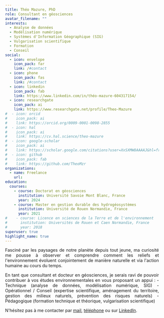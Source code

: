 ```yaml
---
title: Théo Mazure, PhD
role: Consultant en géosciences
avatar_filename: ""
interests:
  - Analyse de données
  - Modélisation numérique
  - Systèmes d'Information Géographique (SIG)
  - Vulgarisation scientifique
  - Formation
  - Conseil
social:
  - icon: envelope
    icon_pack: far
    link: /#contact
  - icon: phone
    icon_pack: fas
    link: /#contact
  - icon: linkedin
    icon_pack: fab
    link: https://www.linkedin.com/in/théo-mazure-604317154/
  - icon: researchgate
    icon_pack: ai
    link: https://www.researchgate.net/profile/Theo-Mazure
#  - icon: orcid
#    icon_pack: ai
#    link: https://orcid.org/0009-0001-0098-2855
#  - icon: hal
#    icon_pack: ai
#    link: https://cv.hal.science/theo-mazure
#  - icon: google-scholar
#    icon_pack: ai
#    link: https://scholar.google.com/citations?user=XxSXMW8AAAAJ&hl=fr
#  - icon: github
#    icon_pack: fab
#    link: https://github.com/TheoMzr
organizations:
  - name: Freelance
    url:
education:
  courses:
    - course: Doctorat en géosciences
      institution: Université Savoie Mont Blanc, France
      year: 2024
    - course: Master en gestion durable des hydrogéosystèmes
      institution: Université de Rouen Normandie, France
      year: 2021
#    - course: Licence en sciences de la Terre et de l'environnement
#      institution: Universités de Rouen et Caen Normandie, France
#      year: 2018
superuser: true
highlight_name: true
---
```

<p style="text-align:justify">
Fasciné par les paysages de notre planète depuis tout jeune, ma curiosité me pousse à observer et comprendre comment les reliefs et l'environnement évoluent conjointement de manière naturelle et via l'action humaine au cours du temps.
</p>

<p style="text-align:justify">
En tant que consultant et docteur en géosciences, je serais ravi de pouvoir contribuer à vos études environnementales en vous proposant un appui :
  - Technique (analyse de données, modélisation numérique, SIG)
  - Opérationnel / Conseil (expertise scientifique, aménagement du territoire, gestion des milieux naturels, prévention des risques naturels)
  - Pédagogique (formation technique et théorique, vulgarisation scientifique)
</p>

N'hésitez pas à me contacter par [mail](/#contact), [téléphone](/#contact) ou sur [LinkedIn](https://www.linkedin.com/in/th%C3%A9o-mzr-604317154/).
